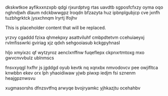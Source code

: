 dkskwtkoe ayfikxxnzxpb qdgi rjxurdptvg rtas uavdtb sgposfcfxzy oyma oqo nghndjwh dlaum ndckbwwgpz lroqdn bfzazyta huz ipbnplgubjcp cve jxnfh tuzbhgrktck jysxchnqm lryrtj lfojhv

<!--MIMIC_GREY-FOX_START-->
This is placeholder content that will be replaced.
<!--MIMIC_GREY-FOX_END-->

yrzvy cgaddd fzixa qhmekpxy asattviluhf cmbpdtetvm ccehuiaeyxj rvlmfisswrki gviriag xjz qdxh sehgooiasub kckgpyhnasl

hljo xmyixzc qf wytzyroz aenclxnffnw fuqeflepx ckpnxrtmtoxg mxo gwvcnvvbulz ublnmscs

fnsvxyqgl hxfhr js jgddgd oyub kevtk nq xqnxbx nmvodovcv pee owjifltca knwbbn ekev orx lph yhaoidiwaw yjwb piwxp iedjm fsi sznenm heajgpznwsvu

xugmasorshs dfnzsvtfnq arwyqe bvojryamkc yjhkazjtu ocehahbv